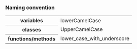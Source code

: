 <h3>Naming convention</h3>
<table><tr><th>variables</th>
           <td>lowerCamelCase</td></tr>
       <tr><th>classes</th>
           <td>UpperCamelCase</td></tr>
       <tr><th>functions/methods</th>
       <td>lower_case_with_underscore</td></tr></table>
